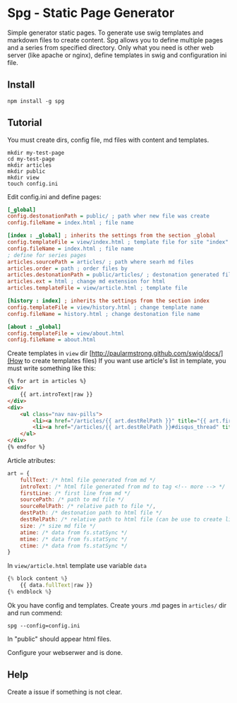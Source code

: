 Spg - Static Page Generator
===========================

Simple generator static pages. To generate use swig templates and markdown files to create content. Spg allows you to define multiple pages and a series from specified directory. Only what you need is other web server (like apache or nginx), define templates in swig and configuration ini file.

Install
-------

```
npm install -g spg
```

Tutorial
--------

You must create dirs, config file, md files with content and templates.
```
mkdir my-test-page
cd my-test-page
mkdir articles
mkdir public
mkdir view
touch config.ini
```
Edit config.ini and define pages:
```ini
[_global]
config.destonationPath = public/ ; path wher new file was create
config.fileName = index.html ; file name

[index : _global] ; inherits the settings from the section _global
config.templateFile = view/index.html ; template file for site "index"
config.fileName = index.html ; file name
; define for series pages
articles.sourcePath = articles/ ; path where searh md files
articles.order = path ; order files by
articles.destonationPath = public/articles/ ; destonation generated files
articles.ext = html ; change md extension for html
articles.templateFile = view/article.html ; template file

[history : index] ; inherits the settings from the section index
config.templateFile = view/history.html ; change template name
config.fileName = history.html ; change destonation file name

[about : _global]
config.templateFile = view/about.html
config.fileName = about.html
```

Create templates in `view` dir [http://paularmstrong.github.com/swig/docs/](How to create templates files)
If you want use article's list in template, you must write something like this:

```html
{% for art in articles %}
<div>
    {{ art.introText|raw }}
</div>
<div>
    <ul class="nav nav-pills">
        <li><a href="/articles/{{ art.destRelPath }}" title="{{ art.firstLine|title }}">Czytaj więcej</a></li>
        <li><a href="/articles/{{ art.destRelPath }}#disqus_thread" title="{{ art.firstLine|title }}">Komentuj</a></li>
    </ul>
</div>
{% endfor %}
```

Article atributes:

```js
art = {
    fullText: /* html file generated from md */
    introText: /* html file generated from md to tag <!-- more --> */
    firstLine: /* first line from md */
    sourcePath: /* path to md file */
    sourceRelPath: /* relative path to file */,
    destPath: /* destonation path to html file */
    destRelPath: /* relative path to html file (can be use to create links) */
    size: /* size md file */
    atime: /* data from fs.statSync */
    mtime: /* data from fs.statSync */
    ctime: /* data from fs.statSync */
}
```

In `view/article.html` template use variable `data`

```js
{% block content %}
    {{ data.fullText|raw }}
{% endblock %}
```

Ok you have config and templates. Create yours .md pages in `articles/` dir and run commend:

```
spg --config=config.ini
```
In "public" should appear html files.

Configure your webserwer and is done.

Help
----

Create a issue if something is not clear.